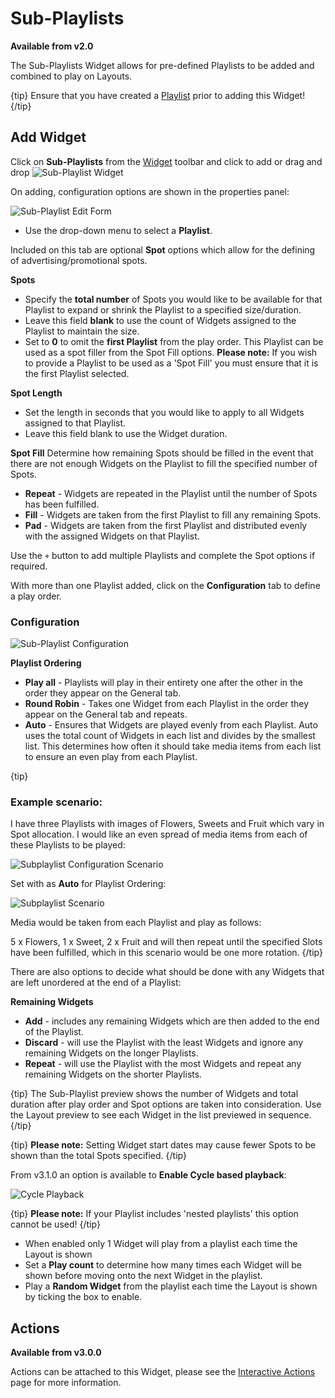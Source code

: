 <!--toc=widgets-->

# Sub-Playlists

**Available from v2.0**

The Sub-Playlists Widget allows for pre-defined Playlists to be added and combined to play on Layouts.

{tip}
Ensure that you have created a [Playlist](media_playlists.html) prior to adding this Widget!
{/tip}

## Add Widget

Click on **Sub-Playlists** from the [Widget](layouts_widgets.html) toolbar and click to add or drag and drop ![Sub-Playlist Widget](img\v2_media_subplaylist_widget.png)

On adding, configuration options are shown in the properties panel:

![Sub-Playlist Edit Form](img/v3.1_media_subplaylist_edit_form.png)



- Use the drop-down menu to select a **Playlist**.

Included on this tab are optional **Spot** options which allow for the defining of advertising/promotional spots.

**Spots**

- Specify the **total number** of Spots you would like to be available for that Playlist to expand or shrink the Playlist to a specified size/duration.
- Leave this field **blank** to use the count of Widgets assigned to the Playlist to maintain the size.
- Set to **0** to omit the **first Playlist** from the play order. This Playlist can be used as a spot filler from the Spot Fill options. **Please note:** If you wish to provide a Playlist to be used as a 'Spot Fill' you must ensure that it is the first Playlist selected.

**Spot Length**

- Set the length in seconds that you would like to apply to all Widgets assigned to that Playlist. 
- Leave this field blank to use the Widget duration.

**Spot Fill** 
Determine how remaining Spots should be filled in the event that there are not enough Widgets on the Playlist to fill the specified number of Spots.

- **Repeat** - Widgets are repeated in the Playlist until the number of Spots has been fulfilled.
- **Fill** - Widgets are taken from the first Playlist to fill any remaining Spots.
- **Pad** - Widgets are taken from the first Playlist and distributed evenly with the assigned Widgets on that Playlist.

 Use the `+` button to add multiple Playlists and complete the Spot options if required.

With more than one Playlist added, click on the **Configuration** tab to define a play order.

### Configuration

![Sub-Playlist Configuration](img\v3.1_media_subplaylist_configuration.png)

**Playlist Ordering**

- **Play all** - Playlists will play in their entirety one after the other in the order they appear on the General tab.
- **Round Robin** - Takes one Widget from each Playlist in the order they appear on the General tab and repeats.
- **Auto** - Ensures that Widgets are played evenly from each Playlist. Auto uses the total count of Widgets in each list and divides by the smallest list. This determines how often it should take media items from each list to ensure an even play from each Playlist.

{tip}

### Example scenario:

I have three Playlists with images of Flowers, Sweets and Fruit which vary in Spot allocation.  I would like an even spread of media items from each of these Playlists to be played:

![Subplaylist Configuration Scenario](img\v3.1_media_subplaylist_configuration_scenario.png)

Set with as **Auto** for Playlist Ordering:

![Subplaylist Scenario](img\v3.1_media_subplaylist_scenario.png)

Media would be taken from each Playlist and play as follows:

5 x Flowers, 1 x Sweet, 2 x Fruit and will then repeat until the specified Slots have been fulfilled, which in this scenario would be one more rotation.
{/tip}

There are also options to decide what should be done with any Widgets that are left unordered at the end of a Playlist:

**Remaining Widgets**

- **Add** - includes any remaining Widgets which are then added to the end of the Playlist.
- **Discard** - will use the Playlist with the least Widgets and ignore any remaining Widgets on the longer Playlists. 
- **Repeat** - will use the Playlist with the most Widgets and repeat any remaining Widgets on the shorter Playlists.

{tip}
The Sub-Playlist preview shows the number of Widgets and total duration after play order and Spot options are taken into consideration. Use the Layout preview to see each Widget in the list previewed in sequence.
{/tip}

{tip}
**Please note:**  Setting Widget start dates may cause fewer Spots to be shown than the total Spots specified.
{/tip}

From v3.1.0 an option is available to **Enable Cycle based playback**:

![Cycle Playback](img/v3.1_media_subplaylist_cycle_playback.png)



{tip}
**Please note:** If your Playlist includes 'nested playlists' this option cannot be used!
{/tip}

- When enabled only 1 Widget will play from a playlist each time the Layout is shown
- Set a **Play count** to determine how many times each Widget will be shown before moving onto the next Widget in the playlist.
- Play a **Random Widget** from the playlist each time the Layout is shown by ticking the box to enable.

## Actions 

**Available from v3.0.0**

Actions can be attached to this Widget, please see the [Interactive Actions](layouts_interactive_actions.html)  page for more information.